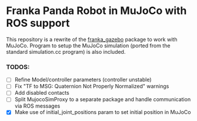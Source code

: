 # Franka Panda Robot in MuJoCo with ROS support

This repository is a rewrite of the [franka_gazebo](https://github.com/frankaemika/franka_ros/tree/develop/franka_gazebo) package to work with MuJoCo. Program to setup the MuJoCo simulation (ported from the standard simulation.cc program) is also included.

### TODOS:
- [ ] Refine Model/controller parameters (controller unstable)
- [ ] Fix "TF to MSG: Quaternion Not Properly Normalized" warnings
- [ ] Add disabled contacts
- [ ] Split MujocoSimProxy to a separate package and handle communication via ROS messages
- [x] Make use of initial_joint_positions param to set initial position in MuJoCo
